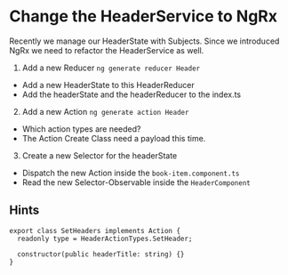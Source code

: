 # Change the HeaderService to NgRx
Recently we manage our HeaderState with Subjects.
Since we introduced NgRx we need to refactor the HeaderService as well.

1. Add a new Reducer `ng generate reducer Header`
 * Add a new HeaderState to this HeaderReducer
 * Add the headerState and the headerReducer to the index.ts
2. Add a new Action `ng generate action Header`
 * Which action types are needed?
 * The Action Create Class need a payload this time.
3. Create a new Selector for the headerState
 * Dispatch the new Action inside the `book-item.component.ts`
 * Read the new Selector-Observable inside the `HeaderComponent`

## Hints

```
export class SetHeaders implements Action {
  readonly type = HeaderActionTypes.SetHeader;

  constructor(public headerTitle: string) {}
}
```

